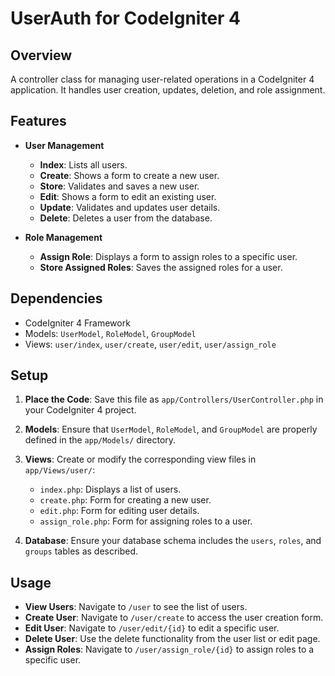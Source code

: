# UserAuth for CodeIgniter 4

## Overview

A controller class for managing user-related operations in a CodeIgniter 4 application. It handles user creation, updates, deletion, and role assignment.

## Features

- **User Management**
  - **Index**: Lists all users.
  - **Create**: Shows a form to create a new user.
  - **Store**: Validates and saves a new user.
  - **Edit**: Shows a form to edit an existing user.
  - **Update**: Validates and updates user details.
  - **Delete**: Deletes a user from the database.

- **Role Management**
  - **Assign Role**: Displays a form to assign roles to a specific user.
  - **Store Assigned Roles**: Saves the assigned roles for a user.

## Dependencies

- CodeIgniter 4 Framework
- Models: `UserModel`, `RoleModel`, `GroupModel`
- Views: `user/index`, `user/create`, `user/edit`, `user/assign_role`

## Setup

1. **Place the Code**: Save this file as `app/Controllers/UserController.php` in your CodeIgniter 4 project.

2. **Models**: Ensure that `UserModel`, `RoleModel`, and `GroupModel` are properly defined in the `app/Models/` directory.

3. **Views**: Create or modify the corresponding view files in `app/Views/user/`:
   - `index.php`: Displays a list of users.
   - `create.php`: Form for creating a new user.
   - `edit.php`: Form for editing user details.
   - `assign_role.php`: Form for assigning roles to a user.

4. **Database**: Ensure your database schema includes the `users`, `roles`, and `groups` tables as described.

## Usage

- **View Users**: Navigate to `/user` to see the list of users.
- **Create User**: Navigate to `/user/create` to access the user creation form.
- **Edit User**: Navigate to `/user/edit/{id}` to edit a specific user.
- **Delete User**: Use the delete functionality from the user list or edit page.
- **Assign Roles**: Navigate to `/user/assign_role/{id}` to assign roles to a specific user.
